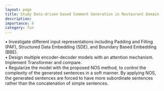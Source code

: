 ```yaml
---
layout: page
title: Study Data-driven based Comment Generation in Restaurant Domain
description:
importance: 4
category: fun
---
```



• Investigate different input representations including Padding and Filling (PAF), Structured Data Embedding (SDE), and Boundary Based Embedding (BBE).  
• Design multiple encoder-decoder models with an attention mechanism. Implement Transformer and compare.  
• Regularize the model with the proposed NOS method, to control the complexity of the generated sentences in a soft manner. By applying NOS, the generated sentences are forced to have more subordinate sentences rather than the concatenation of simple sentences.  
